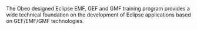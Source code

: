 The Obeo designed Eclipse EMF, GEF and GMF training program provides a wide technical foundation on the development of Eclipse applications based on GEF/EMF/GMF technologies.
